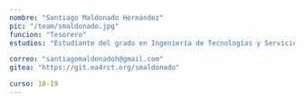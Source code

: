 ```yaml
---
nombre: "Santiago Maldonado Hernández"
pic: "/team/smaldonado.jpg"
funcion: "Tesorero"
estudios: "Estudiante del grado en Ingeniería de Tecnologías y Servicios de Telecomunicación"

correo: "santiagomaldonadoh@gmail.com"
gitea: "https://git.ea4rct.org/smaldonado"

curso: 18-19
---
```

